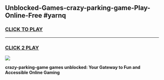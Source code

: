 
## Unblocked-Games-crazy-parking-game-Play-Online-Free #yarnq
<h3>
<a href="https://us.freeplayer.one?title=crazy-parking-game&ref=10M">CLICK TO PLAY</a></h3>
<hr>

<h3>
<a href="https://us.freeplayer.one?title=crazy-parking-game&ref=10M">CLICK 2 PLAY</a>
  
</h3>

<a href="https://us.freeplayer.one?title=crazy-parking-game&ref=10M"><img src="https://clearcache.store/games.png"></a>


**crazy-parking-game games unblocked: Your Gateway to Fun and Accessible Online Gaming**
